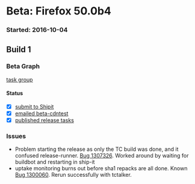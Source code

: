 # Beta: Firefox 50.0b4

### Started: 2016-10-04

## Build 1

### Beta Graph
[task group](https://tools.taskcluster.net/push-inspector/#/zrxQ87rIRR2KASmRlYFvjg)


#### Status
- [x] [submit to Shipit](https://wiki.mozilla.org/Release:Release_Automation_on_Mercurial:Starting_a_Release#Submit_to_Ship_It)
- [x] [emailed beta-cdntest](../how-tos/relpro.md#1-email-drivers-re-release-live-on-test-channel)
- [x] [published release tasks](../how-tos/relpro.md#3-publish-release)

### Issues
- Problem starting the release as only the TC build was done, and it confused release-runner. [Bug 1307326](https://bugzil.la/1307326). Worked around by waiting for buildbot and restarting in ship-it
- uptake monitoring burns out before sha1 repacks are all done. Known [Bug 1300060](https://bugzil.la/1300060). Rerun successfully with tctalker.


